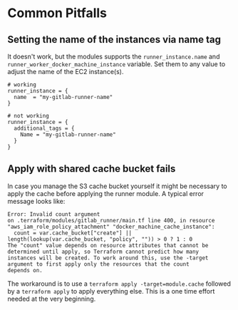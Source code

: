 # Common Pitfalls

## Setting the name of the instances via name tag

It doesn't work, but the modules supports the `runner_instance.name` and `runner_worker_docker_machine_instance` variable. Set them
to any value to adjust the name of the EC2 instance(s).

```hcl
# working
runner_instance = {
  name  = "my-gitlab-runner-name"
}

# not working
runner_instance = {
  additional_tags = {
    Name = "my-gitlab-runner-name"
  }
}
```

## Apply with shared cache bucket fails

In case you manage the S3 cache bucket yourself it might be necessary to apply the cache before applying the runner module. A
typical error message looks like:

```text
Error: Invalid count argument
on .terraform/modules/gitlab_runner/main.tf line 400, in resource "aws_iam_role_policy_attachment" "docker_machine_cache_instance":
  count = var.cache_bucket["create"] || length(lookup(var.cache_bucket, "policy", "")) > 0 ? 1 : 0
The "count" value depends on resource attributes that cannot be determined until apply, so Terraform cannot predict how many
instances will be created. To work around this, use the -target argument to first apply only the resources that the count
depends on.
```

The workaround is to use a `terraform apply -target=module.cache` followed by a `terraform apply` to apply everything else. This is
a one time effort needed at the very beginning.
